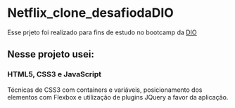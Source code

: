 # Netflix_clone_desafiodaDIO

Esse prjeto foi realizado para fins de estudo no bootcamp da [DIO](https://www.dio.me)

## Nesse projeto usei:
### HTML5, CSS3 e JavaScript
Técnicas de CSS3 com containers e variáveis, posicionamento dos elementos com Flexbox e utilização de plugins JQuery a favor da aplicação.
